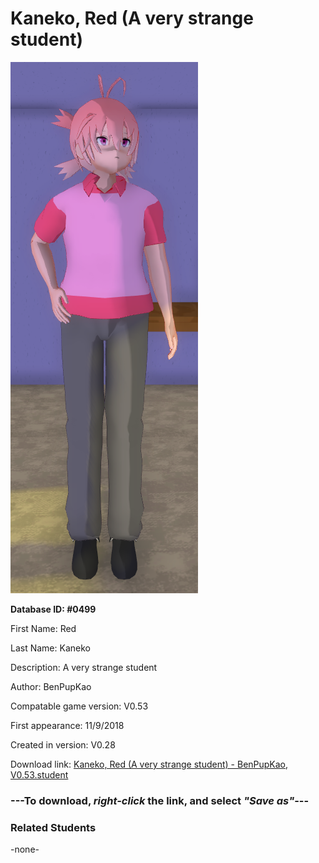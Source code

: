 # Kaneko, Red (A very strange student)

<img src="../../Files/Images/Kaneko, Red (A very strange student).png" title="Kaneko, Red (A very strange student) - BenPupKao, V0.53">

**Database ID: #0499**

First Name: Red

Last Name: Kaneko

Description: A very strange student

Author: BenPupKao

Compatable game version: V0.53

First appearance: 11/9/2018

Created in version: V0.28

Download link: <a href="https://raw.githubusercontent.com/Arbiter1223/Daigaku-Gurashi-Custom-Students/master/Files/Student%20Files/Kaneko%2C%20Red%20(A%20very%20strange%20student)%20-%20BenPupKao%2C%20V0.53.student">Kaneko, Red (A very strange student) - BenPupKao, V0.53.student</a>

### ---**To download, _right-click_ the link, and select _"Save as"_**---

### Related Students

-none-
